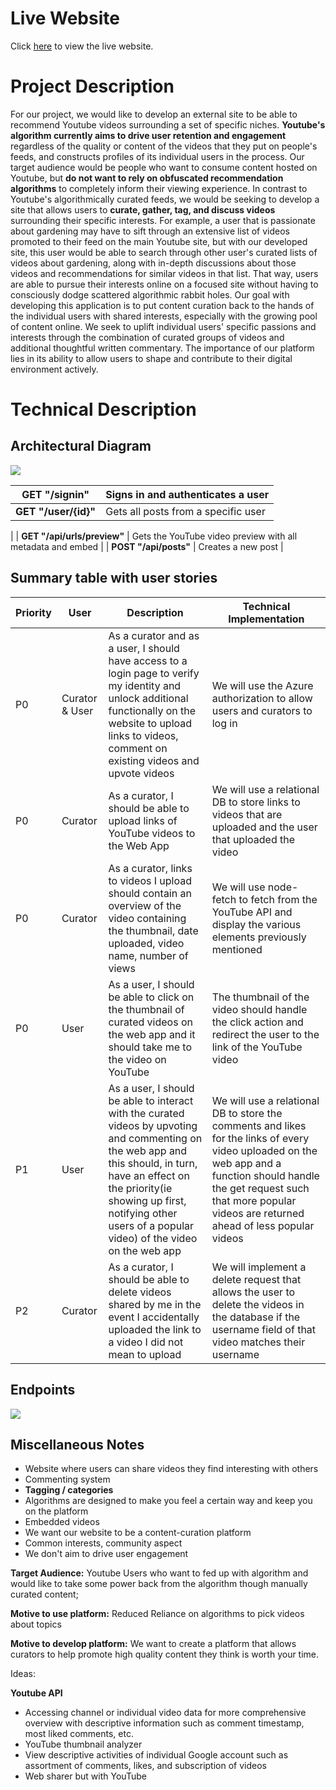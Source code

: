 # **Live Website**
Click [here](https://ytvideosharer.azurewebsites.net) to view the live website.

# **Project Description**

For our project, we would like to develop an external site to be able to recommend Youtube videos surrounding a set of specific niches. **Youtube's algorithm currently aims to drive user retention and engagement** regardless of the quality or content of the videos that they put on people's feeds, and constructs profiles of its individual users in the process. Our target audience would be people who want to consume content hosted on Youtube, but **do not want to rely on obfuscated recommendation algorithms** to completely inform their viewing experience. In contrast to Youtube's algorithmically curated feeds, we would be seeking to develop a site that allows users to **curate, gather, tag, and discuss videos** surrounding their specific interests. For example, a user that is passionate about gardening may have to sift through an extensive list of videos promoted to their feed on the main Youtube site, but with our developed site, this user would be able to search through other user's curated lists of videos about gardening, along with in-depth discussions about those videos and recommendations for similar videos in that list. That way, users are able to pursue their interests online on a focused site without having to consciously dodge scattered algorithmic rabbit holes. Our goal with developing this application is to put content curation back to the hands of the individual users with shared interests, especially with the growing pool of content online. We seek to uplift individual users' specific passions and interests through the combination of curated groups of videos and additional thoughtful written commentary. The importance of our platform lies in its ability to allow users to shape and contribute to their digital environment actively.

# **Technical Description**

## Architectural Diagram

![](RackMultipart20231110-1-ld28fe_html_52f032282b43008d.png)

| **GET "/signin"** | Signs in and authenticates a user |
| --- | --- |
| **GET "/user/{id}"** | Gets all posts from a specific user
 |
| **GET "/api/urls/preview"** | Gets the YouTube video preview with all metadata and embed |
| **POST "/api/posts"** | Creates a new post |

##


##


##


## Summary table with user stories

| Priority | User | Description | Technical Implementation |
| --- | --- | --- | --- |
| P0 | Curator & User | As a curator and as a user, I should have access to a login page to verify my identity and unlock additional functionally on the website to upload links to videos, comment on existing videos and upvote videos | We will use the Azure authorization to allow users and curators to log in |
| P0 | Curator | As a curator, I should be able to upload links of YouTube videos to the Web App | We will use a relational DB to store links to videos that are uploaded and the user that uploaded the video |
| P0 | Curator | As a curator, links to videos I upload should contain an overview of the video containing the thumbnail, date uploaded, video name, number of views | We will use node-fetch to fetch from the YouTube API and display the various elements previously mentioned |
| P0 | User | As a user, I should be able to click on the thumbnail of curated videos on the web app and it should take me to the video on YouTube | The thumbnail of the video should handle the click action and redirect the user to the link of the YouTube video |
| P1 | User | As a user, I should be able to interact with the curated videos by upvoting and commenting on the web app and this should, in turn, have an effect on the priority(ie showing up first, notifying other users of a popular video) of the video on the web app | We will use a relational DB to store the comments and likes for the links of every video uploaded on the web app and a function should handle the get request such that more popular videos are returned ahead of less popular videos |
| P2 | Curator | As a curator, I should be able to delete videos shared by me in the event I accidentally uploaded the link to a video I did not mean to upload | We will implement a delete request that allows the user to delete the videos in the database if the username field of that video matches their username |

## Endpoints

![](RackMultipart20231110-1-ld28fe_html_73b503f6ca3965c0.png)

## Miscellaneous Notes

- Website where users can share videos they find interesting with others
- Commenting system
- **Tagging / categories**
- Algorithms are designed to make you feel a certain way and keep you on the platform
- Embedded videos
- We want our website to be a content-curation platform
- Common interests, community aspect
- We don't aim to drive user engagement

**Target Audience:** Youtube Users who want to fed up with algorithm and would like to take some power back from the algorithm though manually curated content;

**Motive to use platform:** Reduced Reliance on algorithms to pick videos about topics

**Motive to develop platform:** We want to create a platform that allows curators to help promote high quality content they think is worth your time.

Ideas:

**Youtube API**

- Accessing channel or individual video data for more comprehensive overview with descriptive information such as comment timestamp, most liked comments, etc.
- YouTube thumbnail analyzer
- View descriptive activities of individual Google account such as assortment of comments, likes, and subscription of videos
- Web sharer but with YouTube